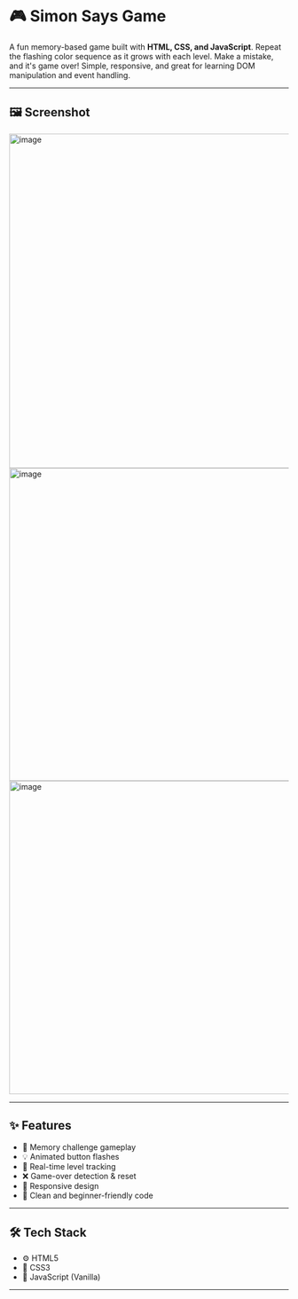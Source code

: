 # 🎮 Simon Says Game

A fun memory-based game built with **HTML, CSS, and JavaScript**. Repeat the flashing color sequence as it grows with each level. Make a mistake, and it's game over! Simple, responsive, and great for learning DOM manipulation and event handling.

---

## 🖼️ Screenshot

<img width="687" height="603" alt="image" src="https://github.com/user-attachments/assets/3aa217af-5894-43ec-929d-8701ef430954" />
<img width="608" height="564" alt="image" src="https://github.com/user-attachments/assets/49d3d87e-9c77-4287-9f09-bb31f26084a4" />
<img width="765" height="565" alt="image" src="https://github.com/user-attachments/assets/5ff685b0-4c72-4fc7-9ea6-62569562e21f" />


---

## ✨ Features

- 🧠 Memory challenge gameplay  
- 💡 Animated button flashes  
- 🎯 Real-time level tracking  
- ❌ Game-over detection & reset  
- 📱 Responsive design  
- 🧩 Clean and beginner-friendly code

---

## 🛠 Tech Stack

- ⚙️ HTML5  
- 🎨 CSS3  
- 📜 JavaScript (Vanilla)

---
